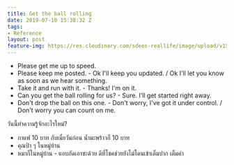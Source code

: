 ```yaml
---
title: Get the ball rolling
date: 2019-07-10 15:38:32 Z
tags:
- Reference
layout: post
feature-img: https://res.cloudinary.com/sdees-reallife/image/upload/v1555658919/sample_feature_img.png
---
```


- Please get me up to speed.
- Please keep me posted. - Ok I'll keep you updated. / Ok I'll let you know as soon as we hear something.
- Take it and run with it. - Thanks! I'm on it.
- Can you get the ball rolling for us? - Sure. I'll get started right away.
- Don't drop the ball on this one. - Don't worry, I've got it under control. / Don't worry you can count on me.

<i class="fa fa-child" style="color:plum"></i>

วันนี้ทำความรู้จักอะไรใหม่?

- กาแฟ 10 บาท กับเมื่อวันก่อน น้ำมะพร้าวก็ 10 บาท
- คุณป้า ๆ ในหมู่บ้าน
- หมาก็ในหมู่บ้าน - แอบกัดเอาซะด้วย ดีที่โชคช่วยยังไม่โดนเข้าเต็มปาก เต็มคำ
